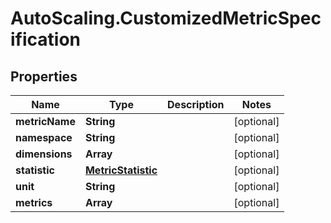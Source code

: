 # AutoScaling.CustomizedMetricSpecification

## Properties

Name | Type | Description | Notes
------------ | ------------- | ------------- | -------------
**metricName** | **String** |  | [optional] 
**namespace** | **String** |  | [optional] 
**dimensions** | **Array** |  | [optional] 
**statistic** | [**MetricStatistic**](MetricStatistic.md) |  | [optional] 
**unit** | **String** |  | [optional] 
**metrics** | **Array** |  | [optional] 


